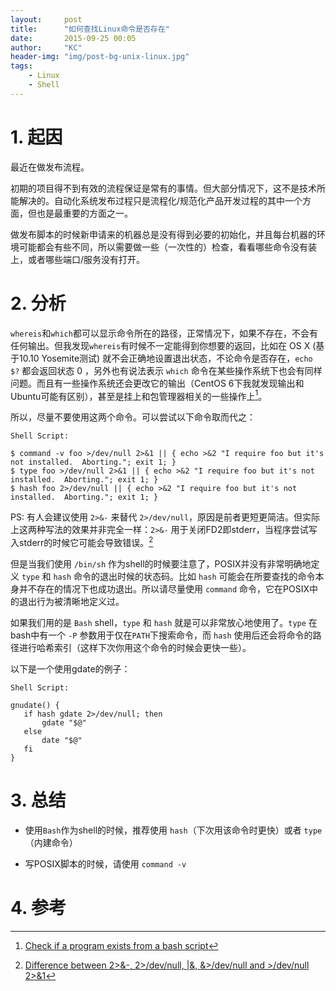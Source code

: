 ```yaml
---
layout:     post
title:      "如何查找Linux命令是否存在"
date:       2015-09-25 00:05
author:     "KC"
header-img: "img/post-bg-unix-linux.jpg"
tags:
    - Linux
    - Shell
---
```



# 1. 起因

最近在做发布流程。

初期的项目得不到有效的流程保证是常有的事情。但大部分情况下，这不是技术所能解决的。自动化系统发布过程只是流程化/规范化产品开发过程的其中一个方面，但也是最重要的方面之一。

做发布脚本的时候新申请来的机器总是没有得到必要的初始化，并且每台机器的环境可能都会有些不同，所以需要做一些（一次性的）检查，看看哪些命令没有装上，或者哪些端口/服务没有打开。

# 2. 分析

`whereis`和`which`都可以显示命令所在的路径，正常情况下，如果不存在，不会有任何输出。但我发现`whereis`有时候不一定能得到你想要的返回，比如在 OS X (基于10.10 Yosemite测试) 就不会正确地设置退出状态，不论命令是否存在，`echo $?` 都会返回状态 0 ，另外也有说法表示 `which` 命令在某些操作系统下也会有同样问题。而且有一些操作系统还会更改它的输出（CentOS 6下我就发现输出和Ubuntu可能有区别），甚至是挂上和包管理器相关的一些操作上[^1]。

所以，尽量不要使用这两个命令。可以尝试以下命令取而代之：

`Shell Script:`

	$ command -v foo >/dev/null 2>&1 || { echo >&2 "I require foo but it's not installed.  Aborting."; exit 1; }
	$ type foo >/dev/null 2>&1 || { echo >&2 "I require foo but it's not installed.  Aborting."; exit 1; }
	$ hash foo 2>/dev/null || { echo >&2 "I require foo but it's not installed.  Aborting."; exit 1; }

PS: 有人会建议使用 `2>&-` 来替代 `2>/dev/null`，原因是前者更短更简洁。但实际上这两种写法的效果并非完全一样：`2>&-` 用于关闭FD2即stderr，当程序尝试写入stderr的时候它可能会导致错误。[^2]

但是当我们使用 `/bin/sh` 作为shell的时候要注意了，POSIX并没有非常明确地定义 `type` 和 `hash` 命令的退出时候的状态码。比如 `hash` 可能会在所要查找的命令本身并不存在的情况下也成功退出。所以请尽量使用 `command` 命令，它在POSIX中的退出行为被清晰地定义过。

如果我们用的是 `Bash` shell，`type` 和 `hash` 就是可以非常放心地使用了。`type` 在bash中有一个 `-P` 参数用于仅在`PATH`下搜索命令，而 `hash` 使用后还会将命令的路径进行哈希索引（这样下次你用这个命令的时候会更快一些）。

以下是一个使用gdate的例子：

`Shell Script:`

	gnudate() {
       if hash gdate 2>/dev/null; then
           gdate "$@"
       else
           date "$@"
       fi
	}
	
# 3. 总结

- 使用`Bash`作为shell的时候，推荐使用 `hash`（下次用该命令时更快）或者 `type`（内建命令）

- 写POSIX脚本的时候，请使用 `command -v`

# 4. 参考

[^1]: [Check if a program exists from a bash script](http://stackoverflow.com/questions/592620/check-if-a-program-exists-from-a-bash-script)

[^2]: [Difference between 2>&-, 2>/dev/null, |&, &>/dev/null and >/dev/null 2>&1](http://unix.stackexchange.com/questions/70963/difference-between-2-2-dev-null-dev-null-and-dev-null-21)